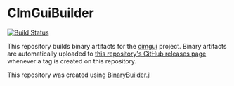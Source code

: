# CImGuiBuilder

[![Build Status](https://travis-ci.com/Gnimuc/CImGuiBuilder.svg?branch=master)](https://travis-ci.com/Gnimuc/CImGuiBuilder)

This repository builds binary artifacts for the [cimgui](https://github.com/cimgui/cimgui) project. Binary artifacts are automatically uploaded to
[this repository's GitHub releases page](https://github.com/Gnimuc/CImGuiBuilder/releases) whenever a tag is created
on this repository.

This repository was created using [BinaryBuilder.jl](https://github.com/JuliaPackaging/BinaryBuilder.jl)
